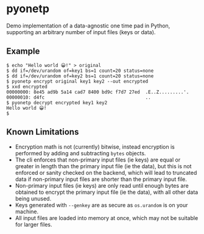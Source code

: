 # pyonetp

Demo implementation of a data-agnostic one time pad in Python, supporting an arbitrary number of input files (keys or data).

## Example

```
$ echo "Hello world 😀!" > original
$ dd if=/dev/urandom of=key1 bs=1 count=20 status=none
$ dd if=/dev/urandom of=key2 bs=1 count=20 status=none
$ pyonetp encrypt original key1 key2 --out encrypted
$ xxd encrypted
00000000: 8e45 ad9b 5a14 cad7 8400 bd9c f7d7 27ed  .E..Z.........'.
00000010: d4fc                                     ..
$ pyonetp decrypt encrypted key1 key2
Hello world 😀!
$
```

## Known Limitations

- Encryption math is not (currently) bitwise, instead encryption is performed by adding and subtracting `bytes` objects.
- The cli enforces that non-primary input files (ie keys) are equal or greater in length than the primary input file (ie the data), but this is not enforced or sanity checked on the backend, which will lead to truncated data if non-primary input files are shorter than the primary input file.
- Non-primary input files (ie keys) are only read until enough bytes are obtained to encrypt the primary input file (ie the data), with all other data being unused.
- Keys generated with `--genkey` are as secure as `os.urandom` is on your machine.
- All input files are loaded into memory at once, which may not be suitable for larger files.
